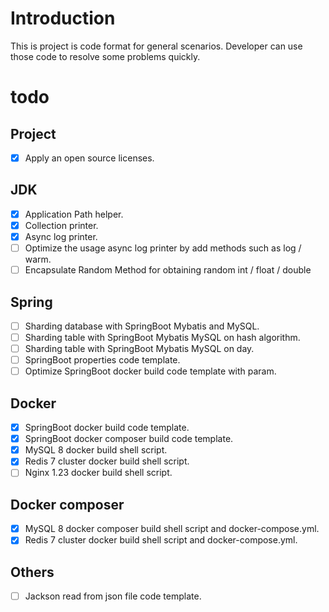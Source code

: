 # Introduction

This is project is code format for general scenarios. Developer can use those code to resolve some problems quickly.

# todo

## Project

- [x] Apply an open source licenses.

## JDK

- [x] Application Path helper.
- [x] Collection printer.
- [x] Async log printer.
- [ ] Optimize the usage async log printer by add methods such as log / warm.
- [ ] Encapsulate Random Method for obtaining random int / float / double

## Spring

- [ ] Sharding database with SpringBoot Mybatis and MySQL.
- [ ] Sharding table with SpringBoot Mybatis MySQL on hash algorithm.
- [ ] Sharding table with SpringBoot Mybatis MySQL on day.
- [ ] SpringBoot properties code template.
- [ ] Optimize SpringBoot docker build code template with param.

## Docker

- [x] SpringBoot docker build code template.
- [x] SpringBoot docker composer build code template.
- [x] MySQL 8 docker build shell script.
- [x] Redis 7 cluster docker build shell script.
- [ ] Nginx 1.23 docker build shell script.

## Docker composer

- [x] MySQL 8 docker composer build shell script and docker-compose.yml.
- [x] Redis 7 cluster docker build shell script and docker-compose.yml.

## Others

- [ ] Jackson read from json file code template.
